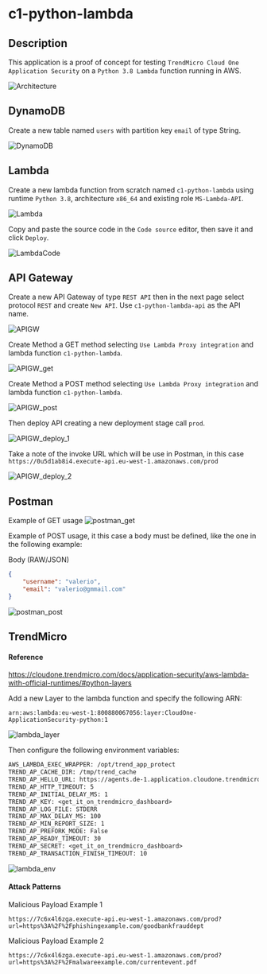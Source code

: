# c1-python-lambda

## Description
This application is a proof of concept for testing `TrendMicro Cloud One Application Security` on a `Python 3.8 Lambda` function running in AWS.

![Architecture](images/architecture.png)

## DynamoDB
Create a new table named `users` with partition key `email` of type String.

![DynamoDB](images/create_dynamo.png)

## Lambda
Create a new lambda function from scratch named `c1-python-lambda` using runtime `Python 3.8`, architecture `x86_64` and existing role `MS-Lambda-API`.

![Lambda](images/create_lambda.png)

Copy and paste the source code in the `Code source` editor, then save it and click `Deploy`.

![LambdaCode](images/lambda_code.png)


## API Gateway
Create a new API Gateway of type `REST API` then in the next page select protocol `REST` and create `New API`. Use `c1-python-lambda-api` as the API name.

![APIGW](images/apigw_create.png)

Create Method a GET method selecting `Use Lambda Proxy integration` and lambda function `c1-python-lambda`.

![APIGW_get](images/apigw_get.png)

Create Method a POST method selecting `Use Lambda Proxy integration` and lambda function `c1-python-lambda`.

![APIGW_post](images/apigw_post.png)

Then deploy API creating a new deployment stage call `prod`.

![APIGW_deploy_1](images/apigw_deploy_1.png)

Take a note of the invoke URL which will be use in Postman, in this case `https://0u5d1ab8i4.execute-api.eu-west-1.amazonaws.com/prod`

![APIGW_deploy_2](images/apigw_deploy_2.png)

## Postman
Example of GET usage
![postman_get](images/postman_get.png)

Example of POST usage, it this case a body must be defined, like the one in the following example:

Body (RAW/JSON)
```json
{
    "username": "valerio",
    "email": "valerio@gmmail.com"
}
```
![postman_post](images/postman_post.png)



## TrendMicro
#### Reference
https://cloudone.trendmicro.com/docs/application-security/aws-lambda-with-official-runtimes/#python-layers

Add a new Layer to the lambda function and specify the following ARN:
```
arn:aws:lambda:eu-west-1:800880067056:layer:CloudOne-ApplicationSecurity-python:1
```

![lambda_layer](images/lambda_layer.png)

Then configure the following environment variables:
```txt
AWS_LAMBDA_EXEC_WRAPPER: /opt/trend_app_protect
TREND_AP_CACHE_DIR: /tmp/trend_cache
TREND_AP_HELLO_URL: https://agents.de-1.application.cloudone.trendmicro.com/
TREND_AP_HTTP_TIMEOUT: 5
TREND_AP_INITIAL_DELAY_MS: 1
TREND_AP_KEY: <get_it_on_trendmicro_dashboard>
TREND_AP_LOG_FILE: STDERR
TREND_AP_MAX_DELAY_MS: 100
TREND_AP_MIN_REPORT_SIZE: 1
TREND_AP_PREFORK_MODE: False
TREND_AP_READY_TIMEOUT: 30
TREND_AP_SECRET: <get_it_on_trendmicro_dashboard>
TREND_AP_TRANSACTION_FINISH_TIMEOUT: 10
```

![lambda_env](images/lambda_env.png)

#### Attack Patterns
Malicious Payload Example 1
```
https://7c6x4l6zga.execute-api.eu-west-1.amazonaws.com/prod?url=https%3A%2F%2Fphishingexample.com/goodbankfrauddept
```

Malicious Payload Example 2
```
https://7c6x4l6zga.execute-api.eu-west-1.amazonaws.com/prod?url=https%3A%2F%2Fmalwareexample.com/currentevent.pdf
```
